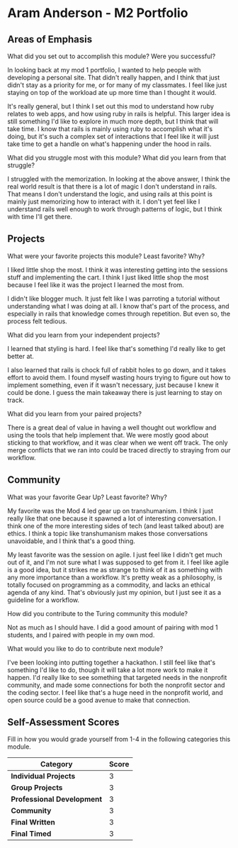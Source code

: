 # Aram Anderson - M2 Portfolio

## Areas of Emphasis

What did you set out to accomplish this module? Were you successful?

In looking back at my mod 1 portfolio, I wanted to help people with developing a personal site. That didn't really happen, and I think that just didn't stay as a priority for me, or for many of my classmates. I feel like just staying on top of the workload ate up more time than I thought it would.

It's really general, but I think I set out this mod to understand how ruby relates to web apps, and how using ruby in rails is helpful. This larger idea is still something I'd like to explore in much more depth, but I think that will take time. I know that rails is mainly using ruby to accomplish what it's doing, but it's such a complex set of interactions that I feel like it will just take time to get a handle on what's happening under the hood in rails.

What did you struggle most with this module? What did you learn from that struggle?

I struggled with the memorization. In looking at the above answer, I think the real world result is that there is a lot of magic I don't understand in rails. That means I don't understand the logic, and using rails at this point is mainly just memorizing how to interact with it. I don't yet feel like I understand rails well enough to work through patterns of logic, but I think with time I'll get there.

## Projects

What were your favorite projects this module? Least favorite? Why?

I liked little shop the most. I think it was interesting getting into the sessions stuff and implementing the cart. I think I just liked little shop the most because I feel like it was the project I learned the most from.

I didn't like blogger much. It just felt like I was parroting a tutorial without understanding what I was doing at all. I know that's part of the process, and especially in rails that knowledge comes through repetition. But even so, the process felt tedious.

What did you learn from your independent projects?

I learned that styling is hard. I feel like that's something I'd really like to get better at.

I also learned that rails is chock full of rabbit holes to go down, and it takes effort to avoid them. I found myself wasting hours trying to figure out how to implement something, even if it wasn't necessary, just because I knew it could be done. I guess the main takeaway there is just learning to stay on track.

What did you learn from your paired projects?

There is a great deal of value in having a well thought out workflow and using the tools that help implement that. We were mostly good about sticking to that workflow, and it was clear when we went off track. The only merge conflicts that we ran into could be traced directly to straying from our workflow.

## Community

What was your favorite Gear Up? Least favorite? Why?

My favorite was the Mod 4 led gear up on transhumanism. I think I just really like that one because it spawned a lot of interesting conversation. I think one of the more interesting sides of tech (and least talked about) are ethics. I think a topic like transhumanism makes those conversations unavoidable, and I think that's a good thing.

My least favorite was the session on agile. I just feel like I didn't get much out of it, and I'm not sure what I was supposed to get from it. I feel like agile is a good idea, but it strikes me as strange to think of it as something with any more importance than a workflow. It's pretty weak as a philosophy, is totally focused on programming as a commodity, and lacks an ethical agenda of any kind. That's obviously just my opinion, but I just see it as a guideline for a workflow.

How did you contribute to the Turing community this module?

Not as much as I should have. I did a good amount of pairing with mod 1 students, and I paired with people in my own mod.

What would you like to do to contribute next module?

I've been looking into putting together a hackathon. I still feel like that's something I'd like to do, though it will take a lot more work to make it happen. I'd really like to see something that targeted needs in the nonprofit community, and made some connections for both the nonprofit sector and the coding sector. I feel like that's a huge need in the nonprofit world, and open source could be a good avenue to make that connection.

## Self-Assessment Scores

Fill in how you would grade yourself from 1-4 in the following categories this module.

| Category                     | Score |
| -----------------------------| ----- |
| **Individual Projects**      |   3   |
| **Group Projects**           |   3   |
| **Professional Development** |   3   |
| **Community**                |   3   |
| **Final Written**            |   3   |
| **Final Timed**              |   3   |
